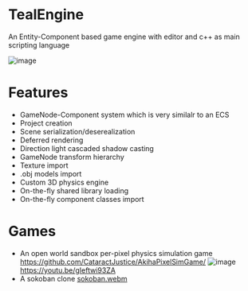 # TealEngine
An Entity-Component based game engine with editor and c++ as main scripting language

![image](https://github.com/CataractJustice/TealEngine/assets/61472497/cc07005d-49a2-44cb-a26b-24ab43d784cd)


# Features
- GameNode-Component system which is very similalr to an ECS
- Project creation
- Scene serialization/deserealization
- Deferred rendering
- Direction light cascaded shadow casting
- GameNode transform hierarchy
- Texture import
- .obj models import
- Custom 3D physics engine
- On-the-fly shared library loading
- On-the-fly component classes import

# Games
- An open world sandbox per-pixel physics simulation game https://github.com/CataractJustice/AkihaPixelSimGame/
![image](https://user-images.githubusercontent.com/61472497/253823175-d6e7b55d-22ab-4c60-825a-728b462553b4.png)
  https://youtu.be/gIeftwi93ZA
- A sokoban clone 
[sokoban.webm](https://github.com/CataractJustice/TealEngine/assets/61472497/b6fca288-ec09-4d95-9f79-2db357986746)

